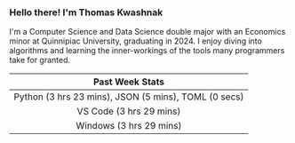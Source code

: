 
### Hello there! I'm Thomas Kwashnak

I'm a Computer Science and Data Science double major with an Economics
minor at Quinnipiac University, graduating in 2024.
I enjoy diving into algorithms and learning the inner-workings of the tools
many programmers take for granted.

| Past Week Stats |
| :---: |
| Python (3 hrs 23 mins), JSON (5 mins), TOML (0 secs) |
| VS Code (3 hrs 29 mins) |
| Windows (3 hrs 29 mins) |

